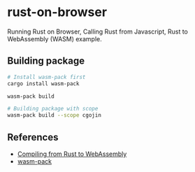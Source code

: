 # rust-on-browser

Running Rust on Browser, Calling Rust from Javascript, Rust to WebAssembly (WASM) example.

## Building package

```sh
# Install wasm-pack first
cargo install wasm-pack

wasm-pack build

# Building package with scope
wasm-pack build --scope cgojin
```

## References

- [Compiling from Rust to WebAssembly](https://developer.mozilla.org/en-US/docs/WebAssembly/Rust_to_wasm)
- [wasm-pack](https://github.com/rustwasm/wasm-pack)
